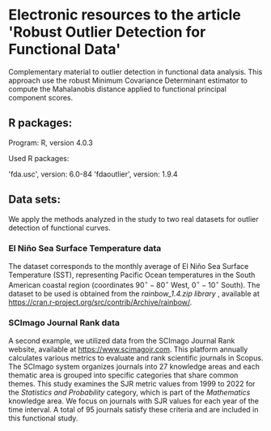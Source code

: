 <h1>Electronic resources to the article 'Robust Outlier Detection for Functional Data'</h1>

Complementary material to outlier detection in functional data analysis. This approach use the robust Minimum Covariance Determinant estimator to compute the Mahalanobis distance applied to functional principal component scores. 

<h2>R packages:</h2>

Program: R, version 4.0.3

Used R packages:

'fda.usc', version: 6.0-84
'fdaoutlier', version: 1.9.4

<h2>Data sets:</h2>

 We apply the methods analyzed in the study to two real datasets for outlier detection of functional curves.

 <h3>El Niño Sea Surface Temperature data</h3>

 The dataset corresponds to the monthly average of El Niño Sea Surface Temperature (SST), representing Pacific Ocean temperatures in the South American coastal region (coordinates $90^{\circ} - 80^{\circ}$ West, $0^{\circ} - 10^{\circ}$ South). The dataset to be used is obtained from the <em> rainbow\_1.4.zip library </em>, available at https://cran.r-project.org/src/contrib/Archive/rainbow/.

  <h3>SCImago Journal Rank data</h3>

A second example, we utilized data from the SCImago Journal Rank website, available at https://www.scimagojr.com. This platform annually calculates various metrics to evaluate and rank scientific journals in Scopus. The SCImago system organizes journals into 27 knowledge areas and each thematic area is grouped into specific categories that share common themes. This study examines the SJR metric values from 1999 to 2022 for the <em>Statistics and Probability</em> category, which is part of the <em>Mathematics</em> knowledge area. We focus on journals with SJR values for each year of the time interval. A total of 95 journals satisfy these criteria and are included in this functional study.
